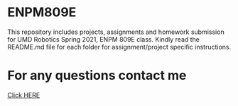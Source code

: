 # ENPM809E
This repository includes projects, assignments and homework submission for UMD Robotics Spring 2021, ENPM 809E class.
Kindly read the README.md file for each folder for assignment/project specific instructions.

# For any questions contact me
[Click HERE](mrugesh.shah92@gmail.com)
